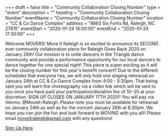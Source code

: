 +++
draft = false
title = "Community Collaboration Closing Number"
type = "event"
description = ""
heading = "Community Collaboration Closing Number"
eventName = "Community Collaboration Closing Number"
location = "CC & Co Dance Complex"
address = "8863 Six Forks Rd, Raleigh, NC 27615"
eventStart = "2020-01-24 16:00:00"
eventEnd = "2020-01-24 17:30:00"
+++

Welcome MOVERS! Move It Raleigh is so excited to announce its SECOND ever community collaboration piece for Raleigh Gives Back 2020 on January 26th! Our mission is to unite dancers in the Triangle dance community and provide a performance opportunity for our local dancers to dance together for one special night! This piece is super exciting as it will be the closing number for this year's benefit concert!! Due to the different schedules that everyone has, we will only hold one staging rehearsal on January 24th at CC & Co Dance Complex from 4:00 - 5:30pm. That being said you will learn the choreography via a video link which will be sent to you once you have paid your participation/donation fee of $10-$20 at your discretion. SIGN UP CLOSES ON JANUARY 17TH 2020!! You will pay via Venmo: @MoveIt-Raleigh. Please note you must be available for rehearsal on January 24th as well as for the concert January 26th at 6:30pm. We hope you can join the fun and look forward to MOVING with you all!! Please email <a href="mailto:moveitraleigh@gmail.com">moveitraleigh@gmail.com</a> with any questions!

<a href="https://forms.gle/kEzPq2ZzZBM7tVrVA" class="button-large">Sign Up Here</a>

